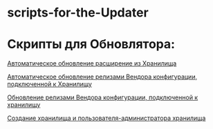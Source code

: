 # scripts-for-the-Updater
# Скрипты для Обновлятора:

[Автоматическое обновление расширение из Хранилища](https://github.com/VladimirProgrammist1C/scripts-for-the-Updater/blob/main/Обновление%20расширения%20из%20Хранилища.md)

[Автоматическое обновление релизами Вендора конфигурации, подключенной к Хранилищу](https://github.com/VladimirProgrammist1C/scripts-for-the-Updater/blob/main/Обновление%20релизами%20Вендора%20конфигурации%2C%20подключенной%20к%20хранилищу.md)

[Обновление релизами Вендора конфигурации, подключенной к хранилищу](https://github.com/VladimirProgrammist1C/scripts-for-the-Updater/blob/main/Обновление%20релизами%20Вендора%20конфигурации%2C%20подключенной%20к%20хранилищу.md)

[Создание хранилища и пользователя-администратора хранилища](https://github.com/VladimirProgrammist1C/scripts-for-the-Updater/blob/main/Создание%20хранилища%20и%20пользователя-администратора%20хранилища.md)
